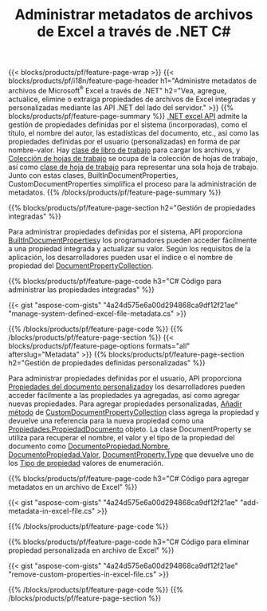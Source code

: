 ﻿---
title: Administrar metadatos de archivos de Excel a través de .NET C#
url: /es/net/metadata/
description: Vea, agregue, edite, elimine o extraiga metadatos de archivos de Excel con solo unas pocas líneas de código C#
---
{{< blocks/products/pf/feature-page-wrap >}}
{{< blocks/products/pf/i18n/feature-page-header h1="Administre metadatos de archivos de Microsoft<sup>&reg;</sup> Excel a través de .NET" h2="Vea, agregue, actualice, elimine o extraiga propiedades de archivos de Excel integradas y personalizadas mediante las API .NET del lado del servidor." >}}
{{% blocks/products/pf/feature-page-summary %}}
[.NET excel API](/cells/net/) admite la gestión de propiedades definidas por el sistema (incorporadas), como el título, el nombre del autor, las estadísticas del documento, etc., así como las propiedades definidas por el usuario (personalizadas) en forma de par nombre-valor. Hay [clase de libro de trabajo](https://apireference.aspose.com/cells/net/aspose.cells/workbook) para cargar los archivos, y [Colección de hojas de trabajo](https://apireference.aspose.com/cells/net/aspose.cells/worksheetcollection) se ocupa de la colección de hojas de trabajo, así como [clase de hoja de trabajo](https://apireference.aspose.com/cells/net/aspose.cells/worksheet) para representar una sola hoja de trabajo. Junto con estas clases, BuiltInDocumentProperties, CustomDocumentProperties simplifica el proceso para la administración de metadatos. 
{{% /blocks/products/pf/feature-page-summary %}}

{{% blocks/products/pf/feature-page-section h2="Gestión de propiedades integradas" %}}

Para administrar propiedades definidas por el sistema, API proporciona [BuiltInDocumentProperties](https://apireference.aspose.com/cells/net/aspose.cells/workbook/properties/builtindocumentproperties)y los programadores pueden acceder fácilmente a una propiedad integrada y actualizar su valor. Según los requisitos de la aplicación, los desarrolladores pueden usar el índice o el nombre de propiedad del [DocumentPropertyCollection](https://apireference.aspose.com/cells/net/aspose.cells.properties/documentpropertycollection). 

{{% blocks/products/pf/feature-page-code h3="C# Código para administrar las propiedades integradas" %}}

{{< gist "aspose-com-gists" "4a24d575e6a00d294868ca9df12f21ae" "manage-system-defined-excel-file-metadata.cs" >}}

{{% /blocks/products/pf/feature-page-code %}}
{{% /blocks/products/pf/feature-page-section %}}
{{< blocks/products/pf/feature-page-options formats="all" afterslug="Metadata" >}}
{{% blocks/products/pf/feature-page-section h2="Gestión de propiedades definidas personalizadas" %}}

Para administrar propiedades definidas por el usuario, API proporciona [Propiedades del documento personalizado](https://apireference.aspose.com/cells/net/aspose.cells/workbook/properties/customdocumentproperties)y los desarrolladores pueden acceder fácilmente a las propiedades ya agregadas, así como agregar nuevas propiedades. Para agregar propiedades personalizadas, [Añadir método](https://apireference.aspose.com/cells/net/aspose.cells.properties/customdocumentpropertycollection/methods/add/index) de [CustomDocumentPropertyCollection](https://apireference.aspose.com/cells/net/aspose.cells.properties/customdocumentpropertycollection) class agrega la propiedad y devuelve una referencia para la nueva propiedad como una [Propiedades.PropiedadDocumento](https://apireference.aspose.com/cells/net/aspose.cells.properties/documentproperty) objeto. La clase DocumentProperty se utiliza para recuperar el nombre, el valor y el tipo de la propiedad del documento como [DocumentoPropiedad.Nombre](https://apireference.aspose.com/cells/net/aspose.cells.properties/documentproperty/properties/name), [DocumentoPropiedad.Valor](https://apireference.aspose.com/cells/net/aspose.cells.properties/documentproperty/properties/value),  [DocumentProperty.Type](https://apireference.aspose.com/cells/net/aspose.cells.properties/documentproperty/properties/type) que devuelve uno de los [Tipo de propiedad](https://apireference.aspose.com/cells/net/aspose.cells.properties/propertytype) valores de enumeración. 
 
{{% blocks/products/pf/feature-page-code h3="C# Código para agregar metadatos en un archivo de Excel" %}}

{{< gist "aspose-com-gists" "4a24d575e6a00d294868ca9df12f21ae" "add-metadata-in-excel-file.cs" >}}

{{% /blocks/products/pf/feature-page-code %}}


{{% blocks/products/pf/feature-page-code h3="C# Código para eliminar propiedad personalizada en archivo de Excel" %}}

{{< gist "aspose-com-gists" "4a24d575e6a00d294868ca9df12f21ae" "remove-custom-properties-in-excel-file.cs" >}}

{{% /blocks/products/pf/feature-page-code %}}
{{% /blocks/products/pf/feature-page-section %}}
